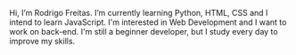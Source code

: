 Hi, I’m Rodrigo Freitas.
I’m currently learning Python, HTML, CSS and I intend to learn JavaScript.
I'm interested in Web Development and I want to work on back-end.
I'm still a beginner developer, but I study every day to improve my skills.

<!---
rodrigosousa28/rodrigosousa28 is a ✨ special ✨ repository because its `README.md` (this file) appears on your GitHub profile.
You can click the Preview link to take a look at your changes.
--->
